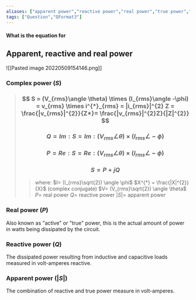 ```yaml
---
aliases: ["apparent power","reactive power","real power","true power","active power"]
tags: ["Question","QFormat3"]
---
```


#### What is the equation for
## Apparent, reactive and real power

![[Pasted image 20220509154146.png]]

### Complex power ($S$)

> ### $$ S = (V_{rms}\angle \theta) \times (I_{rms}\angle -\phi) = v_{rms} \times i^{*}_{rms} = |i_{rms}|^{2} Z = \frac{|v_{rms}|^{2}}{Z*}= \frac{|v_{rms}|^{2}Z}{|Z|^{2}} $$ 
> ### $$ Q = Im:S= Im: (V_{rms}\angle \theta) \times (I_{rms}\angle -\phi) $$ 
> ### $$ P = Re:S= Re: (V_{rms}\angle \theta) \times (I_{rms}\angle -\phi) $$ 
> ### $$ S = P + jQ $$
>> where:
>> $I= (I_{rms}\sqrt{2}) \angle \phi$ 
>> $X^{*} = \frac{|X|^{2}}{X}$ (complex conjugate)
>> $V= (V_{rms}\sqrt{2}) \angle \theta$ 
>> $P=$ real power
>> $Q=$ reactive power
>> $|S|=$ apparent power

### Real power ($P$)
Also known as "active" or "true" power, this is the actual amount of power in watts being dissipated by the circuit.

### Reactive power ($Q$)
The dissipated power resulting from inductive and capacitive loads measured in volt-amperes reactive.

### Apparent power ($|S|$)
The combination of reactive and true power measure in volt-amperes. 

